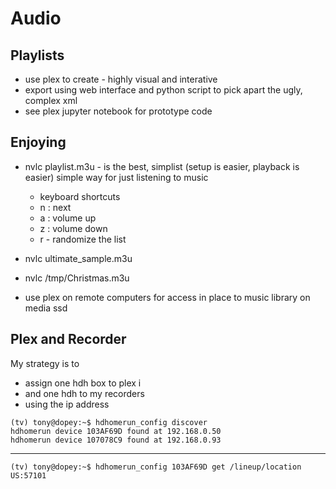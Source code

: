 # Audio

## Playlists

- use plex to create - highly visual and interative
- export using web interface and python script to pick apart the ugly, complex xml
- see plex jupyter notebook for prototype code

## Enjoying

- nvlc playlist.m3u - is the best, simplist (setup is easier, playback is easier) simple way for just listening to music
    - keyboard shortcuts
	- n : next
	- a : volume up
	- z : volume down
	- r - randomize the list 

- nvlc ultimate_sample.m3u
- nvlc /tmp/Christmas.m3u

- use plex on remote computers for access in place to music library on media ssd

## Plex and Recorder

My strategy is to 
- assign one hdh box to plex i
- and one hdh to my recorders 
- using the ip address

```
(tv) tony@dopey:~$ hdhomerun_config discover
hdhomerun device 103AF69D found at 192.168.0.50
hdhomerun device 107078C9 found at 192.168.0.93
```

---
```
(tv) tony@dopey:~$ hdhomerun_config 103AF69D get /lineup/location
US:57101
```
